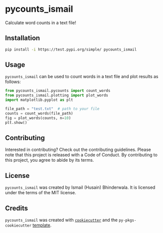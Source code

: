 # pycounts_ismail

Calculate word counts in a text file!

## Installation

```bash
pip install -i https://test.pypi.org/simple/ pycounts_ismail
```

## Usage

`pycounts_ismail` can be used to count words in a text file and plot results
as follows:

```python
from pycounts_ismail.pycounts import count_words
from pycounts_ismail.plotting import plot_words
import matplotlib.pyplot as plt

file_path = "test.txt"  # path to your file
counts = count_words(file_path)
fig = plot_words(counts, n=10)
plt.show()
```

## Contributing

Interested in contributing? Check out the contributing guidelines. 
Please note that this project is released with a Code of Conduct. 
By contributing to this project, you agree to abide by its terms.

## License

`pycounts_ismail` was created by Ismail (Husain) Bhinderwala. It is licensed under the terms
of the MIT license.

## Credits

`pycounts_ismail` was created with 
[`cookiecutter`](https://cookiecutter.readthedocs.io/en/latest/) and 
the `py-pkgs-cookiecutter` 
[template](https://github.com/py-pkgs/py-pkgs-cookiecutter).

